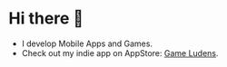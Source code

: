 # Hi there 👋
- I develop Mobile Apps and Games.
- Check out my indie app on AppStore: [Game Ludens](https://apps.apple.com/tr/app/game-ludens-backlog-manager/id6502086355).

